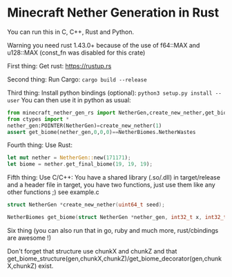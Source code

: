 # Minecraft Nether Generation in Rust

You can run this in C, C++, Rust and Python.

Warning you need rust 1.43.0+ because of the use of f64::MAX and u128::MAX (const_fn was disabled for this crate)

First thing: Get rust: https://rustup.rs

Second thing: Run Cargo: `cargo build --release`

Third thing: Install python bindings (optional): `python3 setup.py install --user` 
You can then use it in python as usual:
```python
from minecraft_nether_gen_rs import NetherGen,create_new_nether,get_biome,NetherBiomes
from ctypes import *
nether_gen:POINTER(NetherGen)=create_new_nether(1)
assert get_biome(nether_gen,0,0,0)==NetherBiomes.NetherWastes
```

Fourth thing: Use Rust:
```rust
let mut nether = NetherGen::new(171171);
let biome = nether.get_final_biome(19, 19, 19);
```

Fifth thing: Use C/C++: You have a shared library (.so/.dll) in target/release and a header file in target, you have two functions, just use them like any other functions ;) see example.c
```c
struct NetherGen *create_new_nether(uint64_t seed);

NetherBiomes get_biome(struct NetherGen *nether_gen, int32_t x, int32_t y, int32_t z);
```

Six thing (you can also run that in go, ruby and much more, rust/cbindings are awesome !)

Don't forget that structure use chunkX and chunkZ and that get_biome_structure(gen,chunkX,chunkZ)/get_biome_decorator(gen,chunkX,chunkZ) exist.